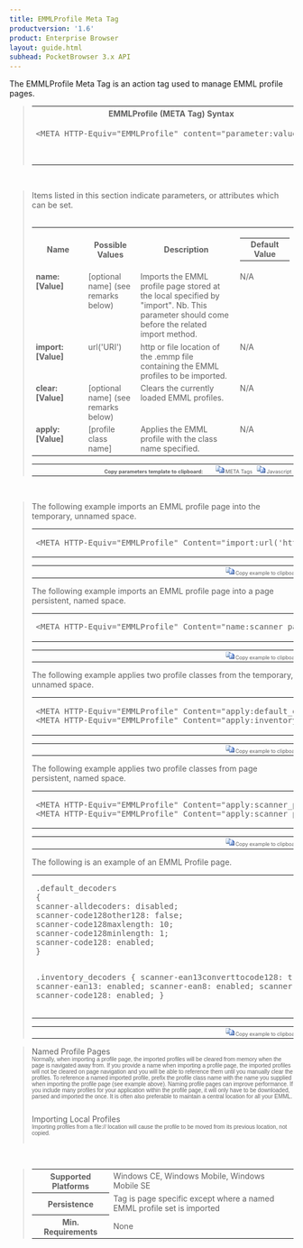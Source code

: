 ```yaml
---
title: EMMLProfile Meta Tag
productversion: '1.6'
product: Enterprise Browser
layout: guide.html
subhead: PocketBrowser 3.x API
---
```


The EMMLProfile Meta Tag is an action tag used to manage EMML profile pages.

<div id="SyntaxSpan" style="display:block">
<blockquote>
<table class="clsSyntax" cellspacing="1" cellpadding="3" width="95%">
<tr>
<th class="clsSyntaxHeadings">EMMLProfile (META Tag) Syntax
</th>
</tr>
<tr>
<td class="clsSyntaxCells">
<pre class="clsSyntaxCells">&lt;META HTTP-Equiv="EMMLProfile" content="parameter:value"&gt;</p>
</td>
</tr>
</table>
</blockquote><br></div>
<div id="ParametersWSpan" style="display:block">
<blockquote>
Items listed in this section indicate parameters, or attributes which can be set.
<BR><BR><table class="clsSyntax" cellspacing="1" cellpadding="3" width="95%">
<col width="20%">
<col width="20%">
<col width="38%">
<col width="22%">
<tr>
<th class="clsSyntaxHeadings">Name</th>
<th class="clsSyntaxHeadings">Possible Values</th>
<th class="clsSyntaxHeadings">Description</th>
<th class="clsSyntaxHeadings">
<table cellspacing="0" cellpadding="0">
<tr>
  <td width="85%" class="clsSyntaxHeadings" style="border-bottom-style: none;">Default Value</td>
</tr>
</table>
</th>
</tr>
<tr>
<td valign="top" class="clsSyntaxCells"><b>name:[Value]
					</b></td>
<td valign="top" class="clsSyntaxCells">[optional name] (see remarks below)</td>
<td valign="top" class="clsSyntaxCells">Imports the EMML profile page stored at the local specified by "import". Nb. This parameter should come before the related import method.</td>
<td valign="top" class="clsSyntaxCells">N/A</td>
</tr>
<tr>
<td valign="top" class="clsSyntaxCells"><b>import:[Value]
					</b></td>
<td valign="top" class="clsSyntaxCells">url('URI')</td>
<td valign="top" class="clsSyntaxCells">http or file location of the .emmp file containing the EMML profiles to be imported.</td>
<td valign="top" class="clsSyntaxCells">N/A</td>
</tr>
<tr>
<td valign="top" class="clsSyntaxCells"><b>clear:[Value]
					</b></td>
<td valign="top" class="clsSyntaxCells">[optional name] (see remarks below)</td>
<td valign="top" class="clsSyntaxCells">Clears the currently loaded EMML profiles.</td>
<td valign="top" class="clsSyntaxCells">N/A</td>
</tr>
<tr>
<td valign="top" class="clsSyntaxCells"><b>apply:[Value]
					</b></td>
<td valign="top" class="clsSyntaxCells">[profile class name]</td>
<td valign="top" class="clsSyntaxCells">Applies the EMML profile with the class name specified. </td>
<td valign="top" class="clsSyntaxCells">N/A</td>
</tr>
</table>
<table cellspacing="1" cellpadding="3" width="95%">
<col width="78%">
<col width="8%">
<col width="1%">
<col width="5%">
<col width="1%">
<col width="5%">
<col width="2%">
<tr align="right">
<td></td>
<td valign="bottom" style="border-bottom-style: none;font-weight:normal;font-size:xx-small;"><nobr><b>Copy parameters template to clipboard:</b></nobr></td>
<td></td>
<td valign="bottom" style="border-bottom-style: none;font-weight:normal;font-size:xx-small;"><nobr><img id="imgCopyDefaultsW" alt="Copy META Tag template to clipboard" onclick="CopyTemplate('txtMETATemplateW')" onmouseover="this.style.cursor='hand'" src="../Resources/CopyDefaults.gif">
	META Tags
</nobr></td>
<td></td>
<td valign="middle" style="border-bottom-style: none;font-weight:normal;font-size:xx-small;"><nobr><img id="imgCopyDefaultsW" alt="Copy Javascript template to clipboard" onclick="CopyTemplate('txtJavascriptTemplateW')" onmouseover="this.style.cursor='hand'" src="../Resources/CopyDefaults.gif">
	Javascript
</nobr></td>
<td></td>
</tr>
</table>
<div style="display:none"><textarea id="txtMETATemplateW">&lt;!-- 
The EMMLProfile META Tag is an action tag used to manage EMML profile pages.
--&gt;

&lt;!-- &lt;META HTTP-Equiv="EMMLProfile" Content="name:[Value]"&gt; --&gt;      &lt;!-- Imports the EMML profile page stored at the local specified by "import". Nb. This parameter should come before the related import method. --&gt;
&lt;!-- &lt;META HTTP-Equiv="EMMLProfile" Content="import:[Value]"&gt; --&gt;      &lt;!-- http or file location of the .emmp file containing the EMML profiles to be imported. --&gt;
&lt;!-- &lt;META HTTP-Equiv="EMMLProfile" Content="clear:[Value]"&gt; --&gt;      &lt;!-- Clears the currently loaded EMML profiles. --&gt;
&lt;!-- &lt;META HTTP-Equiv="EMMLProfile" Content="apply:[Value]"&gt; --&gt;      &lt;!-- Applies the EMML profile with the class name specified.  --&gt;</textarea></div>
<div style="display:none"><textarea id="txtJavascriptTemplateW">&lt;script&gt;
/*
The EMMLProfile META Tag is an action tag used to manage EMML profile pages.
*/

function doEMMLProfileInit()
{
var objGeneric = new ActiveXObject("PocketBrowser.Generic");

//objGeneric.InvokeMETAFunction('EMMLProfile', 'name:[Value]');      /* Imports the EMML profile page stored at the local specified by "import". Nb. This parameter should come before the related import method. */
//objGeneric.InvokeMETAFunction('EMMLProfile', 'import:[Value]');      /* http or file location of the .emmp file containing the EMML profiles to be imported. */
//objGeneric.InvokeMETAFunction('EMMLProfile', 'clear:[Value]');      /* Clears the currently loaded EMML profiles. */
//objGeneric.InvokeMETAFunction('EMMLProfile', 'apply:[Value]');      /* Applies the EMML profile with the class name specified.  */

}
&lt;/script&gt;</textarea></div>
</blockquote><br></div>

<div id="ExamplesSpan" style="display:block">
<blockquote>
<p>The following example imports an EMML profile page into the temporary, unnamed space.</p>
<table class="clsSyntax" cellspacing="1" cellpadding="3" width="95%">
<tr>
<td>
<pre class="clsSyntaxCells">
&lt;META HTTP-Equiv="EMMLProfile" Content="import:url('http://myserver/scannerparams.emmp');"&gt;
</pre>
</td>
</tr>
</table>
<table cellspacing="1" cellpadding="3" width="95%">
<col width="85%">
<col width="15%">
<tr align="right">
<td></td>
<td valign="bottom" style="border-bottom-style: none;font-weight:normal;font-size:xx-small;"><nobr><img id="imgCopyDefaults" alt="Copy example to clipboard" onmouseover="this.style.cursor='hand'" src="../Resources/CopyDefaults.gif" onclick="CopyTemplate('ID0EIC');">
	Copy example to clipboard
</nobr></td>
</tr>
</table>
<div id="Examples" style="display:none"><textarea id="ID0EIC">&lt;!-- 
The following example imports an EMML profile page into the temporary, unnamed space.
--&gt;

&lt;META HTTP-Equiv="EMMLProfile" Content="import:url('http://myserver/scannerparams.emmp');"&gt;
</textarea></div>
<p>The following example imports an EMML profile page into a page persistent, named space.</p>
<table class="clsSyntax" cellspacing="1" cellpadding="3" width="95%">
<tr>
<td>
<pre class="clsSyntaxCells">
&lt;META HTTP-Equiv="EMMLProfile" Content="name:scanner_params;import:url('http://myserver/scannerparams.emmp');"&gt;
</pre>
</td>
</tr>
</table>
<table cellspacing="1" cellpadding="3" width="95%">
<col width="85%">
<col width="15%">
<tr align="right">
<td></td>
<td valign="bottom" style="border-bottom-style: none;font-weight:normal;font-size:xx-small;"><nobr><img id="imgCopyDefaults" alt="Copy example to clipboard" onmouseover="this.style.cursor='hand'" src="../Resources/CopyDefaults.gif" onclick="CopyTemplate('ID0EPC');">
	Copy example to clipboard
</nobr></td>
</tr>
</table>
<div id="Examples" style="display:none"><textarea id="ID0EPC">&lt;!-- 
The following example imports an EMML profile page into a page persistent, named space.
--&gt;

&lt;META HTTP-Equiv="EMMLProfile" Content="name:scanner_params;import:url('http://myserver/scannerparams.emmp');"&gt;
</textarea></div>
<p>The following example applies two profile classes from the temporary, unnamed space.</p>
<table class="clsSyntax" cellspacing="1" cellpadding="3" width="95%">
<tr>
<td>
<pre class="clsSyntaxCells">
&lt;META HTTP-Equiv="EMMLProfile" Content="apply:default_decorders;"&gt;
&lt;META HTTP-Equiv="EMMLProfile" Content="apply:inventory_decorders;"&gt;
</pre>
</td>
</tr>
</table>
<table cellspacing="1" cellpadding="3" width="95%">
<col width="85%">
<col width="15%">
<tr align="right">
<td></td>
<td valign="bottom" style="border-bottom-style: none;font-weight:normal;font-size:xx-small;"><nobr><img id="imgCopyDefaults" alt="Copy example to clipboard" onmouseover="this.style.cursor='hand'" src="../Resources/CopyDefaults.gif" onclick="CopyTemplate('ID0EWC');">
	Copy example to clipboard
</nobr></td>
</tr>
</table>
<div id="Examples" style="display:none"><textarea id="ID0EWC">&lt;!-- 
The following example applies two profile classes from the temporary, unnamed space.
--&gt;

&lt;META HTTP-Equiv="EMMLProfile" Content="apply:default_decorders;"&gt;
&lt;META HTTP-Equiv="EMMLProfile" Content="apply:inventory_decorders;"&gt;
</textarea></div>
<p>The following example applies two profile classes from page persistent, named space.</p>
<table class="clsSyntax" cellspacing="1" cellpadding="3" width="95%">
<tr>
<td>
<pre class="clsSyntaxCells">
&lt;META HTTP-Equiv="EMMLProfile" Content="apply:scanner_params.default_decorders;"&gt;
&lt;META HTTP-Equiv="EMMLProfile" Content="apply:scanner_params.inventory_decorders;"&gt;
</pre>
</td>
</tr>
</table>
<table cellspacing="1" cellpadding="3" width="95%">
<col width="85%">
<col width="15%">
<tr align="right">
<td></td>
<td valign="bottom" style="border-bottom-style: none;font-weight:normal;font-size:xx-small;"><nobr><img id="imgCopyDefaults" alt="Copy example to clipboard" onmouseover="this.style.cursor='hand'" src="../Resources/CopyDefaults.gif" onclick="CopyTemplate('ID0E4C');">
	Copy example to clipboard
</nobr></td>
</tr>
</table>
<div id="Examples" style="display:none"><textarea id="ID0E4C">&lt;!-- 
The following example applies two profile classes from page persistent, named space.
--&gt;

&lt;META HTTP-Equiv="EMMLProfile" Content="apply:scanner_params.default_decorders;"&gt;
&lt;META HTTP-Equiv="EMMLProfile" Content="apply:scanner_params.inventory_decorders;"&gt;
</textarea></div>
<p>The following is an example of an EMML Profile page.</p>
<table class="clsSyntax" cellspacing="1" cellpadding="3" width="95%">
<tr>
<td>
<pre class="clsSyntaxCells">
.default_decoders
{
scanner-alldecoders: disabled;
scanner-code128other128: false;
scanner-code128maxlength: 10;
scanner-code128minlength: 1; 
scanner-code128: enabled;
}

.inventory_decoders
{
scanner-ean13converttocode128: true;
scanner-ean13: enabled;
scanner-ean8: enabled;
scanner-i2of5: enabled; 
scanner-code128: enabled;
}
</pre>
</td>
</tr>
</table>
<table cellspacing="1" cellpadding="3" width="95%">
<col width="85%">
<col width="15%">
<tr align="right">
<td></td>
<td valign="bottom" style="border-bottom-style: none;font-weight:normal;font-size:xx-small;"><nobr><img id="imgCopyDefaults" alt="Copy example to clipboard" onmouseover="this.style.cursor='hand'" src="../Resources/CopyDefaults.gif" onclick="CopyTemplate('ID0EED');">
	Copy example to clipboard
</nobr></td>
</tr>
</table>
<div id="Examples" style="display:none"><textarea id="ID0EED">&lt;!-- 
The following is an example of an EMML Profile page.
--&gt;

.default_decoders
{
scanner-alldecoders: disabled;
scanner-code128other128: false;
scanner-code128maxlength: 10;
scanner-code128minlength: 1; 
scanner-code128: enabled;
}

.inventory_decoders
{
scanner-ean13converttocode128: true;
scanner-ean13: enabled;
scanner-ean8: enabled;
scanner-i2of5: enabled; 
scanner-code128: enabled;
}
</textarea></div>
</blockquote>
</div>
<div id="RemarksSpan" style="display:block">
<blockquote>
<DIV class="clsRef">Named Profile Pages</DIV>
<DIV style="font-family:verdana,arial,helvetica;font-size:x-small;">Normally, when importing a profile page, the imported profiles will be cleared from memory when the page is navigated away from. If you provide a name when importing a profile page, the imported profiles will not be cleared on page navigation and you will be able to reference them until you manually clear the profiles.  To reference a named imported profile, prefix the profile class name with the name you supplied when importing the profile page (see example above).
Naming profile pages can improve performance.  If you include many profiles for your application within the profile page, it will only have to be downloaded, parsed and imported the once.  It is often also preferable to maintain a central location for all your EMML.  
</DIV>
<pre style="font-family:courier;font-size:small;"></pre>
<DIV class="clsRef">Importing Local Profiles</DIV>
<DIV style="font-family:verdana,arial,helvetica;font-size:x-small;">Importing profiles from a file:// location will cause the profile to be moved from its previous location, not copied.  
</DIV>
<pre style="font-family:courier;font-size:small;"></pre>
</blockquote><br></div>
<div id="InfoSpan" style="display:block">
<blockquote>
<table>
<tr>
<th>Supported Platforms</th>
<td>Windows CE, Windows Mobile, Windows Mobile SE</td>
</tr>
<tr>
<th>Persistence</th>
<td>Tag is page specific except where a named EMML profile set is imported</td>
</tr>
<tr>
<th>Min. Requirements</th>
<td>None</td>
</tr>
</table>
</blockquote><br>
</div>
